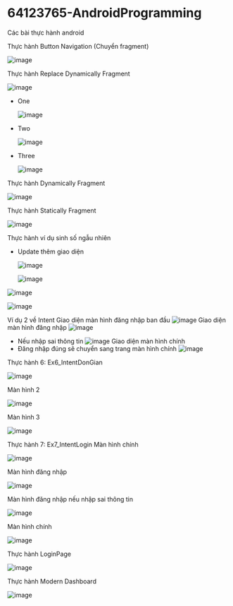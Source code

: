 # 64123765-AndroidProgramming
Các bài thực hành android

Thực hành Button Navigation (Chuyển fragment)

![image](https://github.com/user-attachments/assets/2186ef2b-dfa9-4d1c-8348-7ff4c47f16ff)

Thực hành Replace Dynamically Fragment

![image](https://github.com/user-attachments/assets/affe43c1-2395-47a5-9f0b-457e1f57ad82)

  - One

    ![image](https://github.com/user-attachments/assets/1e3889b1-a7f1-4d83-8301-d2780585e95e)
    
  - Two

    ![image](https://github.com/user-attachments/assets/2c646ec0-e60e-411e-ac66-871f4b092798)

  - Three

    ![image](https://github.com/user-attachments/assets/25c2ca74-1c49-4db6-ad5b-cfb6617eaf69)

Thực hành Dynamically Fragment

![image](https://github.com/user-attachments/assets/f59bb85d-9ab7-42c3-92d6-58ddae5df9ff)

Thực hành Statically Fragment

![image](https://github.com/user-attachments/assets/d74eff7e-fa69-457a-9db8-0b92aaf34daf)

Thực hành ví dụ sinh số ngẫu nhiên
- Update thêm giao diện
  
  ![image](https://github.com/user-attachments/assets/5e7bfbf5-7f57-43c0-b3e7-6b05203b4139)

  ![image](https://github.com/user-attachments/assets/612d2530-82db-4873-a997-4b8afac0f06e)

![image](https://github.com/user-attachments/assets/69447c02-d9a9-41de-8faa-855df19f0947)

![image](https://github.com/user-attachments/assets/06eebe58-e76c-4117-bd21-6c4c629dfde5)


Ví dụ 2 về Intent
Giao diện màn hình đăng nhập ban đầu
![image](https://github.com/user-attachments/assets/f4038df5-a190-45f9-be44-cf3984713957)
Giao diện màn hình đăng nhập
![image](https://github.com/user-attachments/assets/7d4e4f1e-4878-4c41-b5e7-56a7df87db5c)
- Nếu nhập sai thông tin
  ![image](https://github.com/user-attachments/assets/869fbc50-1523-438f-9f39-3b252bcc8e49)
Giao diện màn hình chính
- Đăng nhập đúng sẽ chuyển sang trang màn hình chính
  ![image](https://github.com/user-attachments/assets/8a58eb3e-c407-4d73-b81c-ef8df60e9a3b)

Thực hành 6: Ex6_IntentDonGian

![image](https://github.com/user-attachments/assets/b2b6a2ef-4b19-4916-a7cf-22f1fb2eaba7)

Màn hình 2

![image](https://github.com/user-attachments/assets/6f5f5c36-fc86-4add-bd0c-9c8df5f0e94d)

Màn hình 3

![image](https://github.com/user-attachments/assets/7b2f4443-fe4c-4993-be36-3b5c0bc73e94)

Thực hành 7: Ex7_IntentLogin
Màn hình chính

![image](https://github.com/user-attachments/assets/7b666a9d-784c-4f1c-95f4-fd2d21b2c773)

Màn hình đăng nhập

![image](https://github.com/user-attachments/assets/66ce4a1d-f0e1-4a48-b16b-b1e65e9f5236)

Màn hình đăng nhập nếu nhập sai thông tin

![image](https://github.com/user-attachments/assets/c387c0e3-b62a-4068-b9de-7a1d5980f532)

Màn hình chính

![image](https://github.com/user-attachments/assets/b705668c-9f80-4263-a3fc-42f1cd796c2f)

Thực hành LoginPage

![image](https://github.com/user-attachments/assets/0280606f-590e-4a0e-a344-1941c75a809e)

Thực hành Modern Dashboard

![image](https://github.com/user-attachments/assets/7569566e-ef23-4d19-b0ca-62cde87a43cd)

